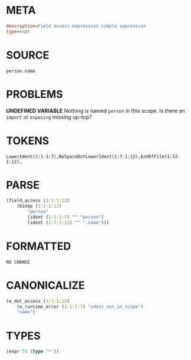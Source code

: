 # META
~~~ini
description=Field access expression simple expression
type=expr
~~~
# SOURCE
~~~roc
person.name
~~~
# PROBLEMS
**UNDEFINED VARIABLE**
Nothing is named `person` in this scope.
Is there an `import` or `exposing` missing up-top?

# TOKENS
~~~zig
LowerIdent(1:1-1:7),NoSpaceDotLowerIdent(1:7-1:12),EndOfFile(1:12-1:12),
~~~
# PARSE
~~~clojure
(field_access (1:1-1:12)
	(binop (1:1-1:12)
		"person"
		(ident (1:1-1:7) "" "person")
		(ident (1:7-1:12) "" ".name")))
~~~
# FORMATTED
~~~roc
NO CHANGE
~~~
# CANONICALIZE
~~~clojure
(e_dot_access (1:1-1:12)
	(e_runtime_error (1:1-1:7) "ident_not_in_scope")
	"name")
~~~
# TYPES
~~~clojure
(expr 74 (type "*"))
~~~